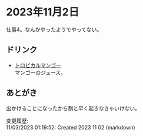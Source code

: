 # 2023年11月2日

仕事4。なんかやったようでやってない。

## ドリンク

- [トロピカルマンゴー](https://3kj.jp/product/402/)  
マンゴーのジュース。

## あとがき

出かけることになったから割と早く起きなきゃいけない。

変更履歴:  
11/03/2023 01:19:52: Created 2023 11 02 (markdown)  
